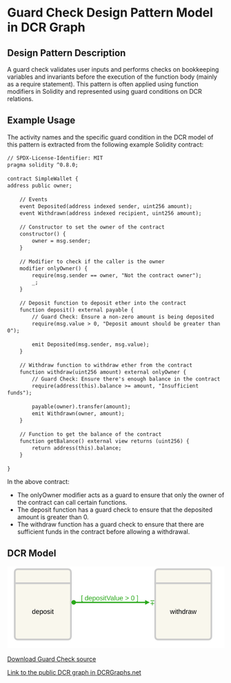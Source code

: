 # Guard Check Design Pattern Model in DCR Graph

## Design Pattern Description

A guard check validates user inputs and performs checks
on bookkeeping variables and invariants before the execution of the function
body (mainly as a require statement). This pattern is often applied using
function modifiers in Solidity and represented using guard conditions on DCR
relations.

## Example Usage

The activity names and the specific guard condition in the DCR model of this pattern is extracted from the following example Solidity contract:

    // SPDX-License-Identifier: MIT
    pragma solidity ^0.8.0;

    contract SimpleWallet {
    address public owner;

        // Events
        event Deposited(address indexed sender, uint256 amount);
        event Withdrawn(address indexed recipient, uint256 amount);

        // Constructor to set the owner of the contract
        constructor() {
            owner = msg.sender;
        }

        // Modifier to check if the caller is the owner
        modifier onlyOwner() {
            require(msg.sender == owner, "Not the contract owner");
            _;
        }

        // Deposit function to deposit ether into the contract
        function deposit() external payable {
            // Guard Check: Ensure a non-zero amount is being deposited
            require(msg.value > 0, "Deposit amount should be greater than 0");

            emit Deposited(msg.sender, msg.value);
        }

        // Withdraw function to withdraw ether from the contract
        function withdraw(uint256 amount) external onlyOwner {
            // Guard Check: Ensure there's enough balance in the contract
            require(address(this).balance >= amount, "Insufficient funds");

            payable(owner).transfer(amount);
            emit Withdrawn(owner, amount);
        }

        // Function to get the balance of the contract
        function getBalance() external view returns (uint256) {
            return address(this).balance;
        }

    }

In the above contract:

- The onlyOwner modifier acts as a guard to ensure that only the owner of the contract can call certain functions.
- The deposit function has a guard check to ensure that the deposited amount is greater than 0.
- The withdraw function has a guard check to ensure that there are sufficient funds in the contract before allowing a withdrawal.

## DCR Model

![Guard Check](/svg/guard-check.svg)

[Download Guard Check source](/src/guard-check.xml)

[Link to the public DCR graph in DCRGraphs.net](https://dcrgraphs.net/tool/main/Graph?id=f3544df8-edac-433f-9047-245b7b717888)
